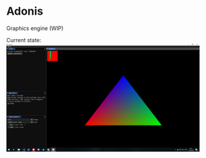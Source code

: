 # Adonis
Graphics engine (WIP)

Current state:
![Current state](https://github.com/tiefseeudo/Adonis/blob/master/docs/_21_03_19.PNG)
